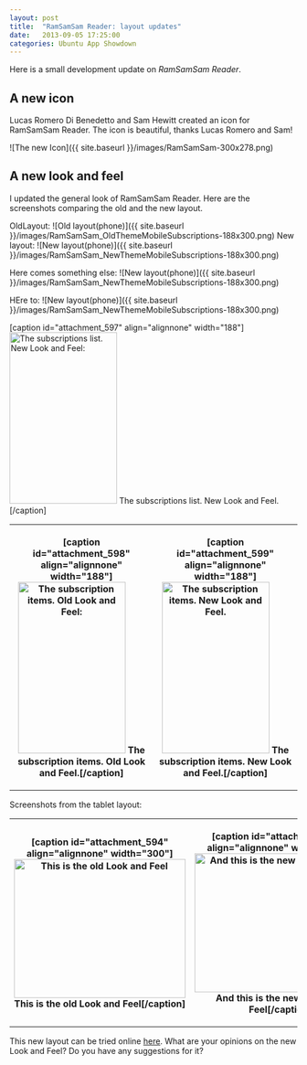 ```yaml
---
layout: post
title:  "RamSamSam Reader: layout updates"
date:   2013-09-05 17:25:00
categories: Ubuntu App Showdown
---
```


Here is a small development update on _RamSamSam Reader_.

A new icon
-----------
Lucas Romero Di Benedetto and Sam Hewitt created an icon for RamSamSam Reader. The icon is beautiful, thanks Lucas Romero and Sam!

![The new Icon]({{ site.baseurl }}/images/RamSamSam-300x278.png)


A new look and feel
--------------------

I updated the general look of RamSamSam Reader. Here are the screenshots comparing the old and the new layout.


OldLayout: ![Old layout(phone)]({{ site.baseurl }}/images/RamSamSam_OldThemeMobileSubscriptions-188x300.png)
New layout: ![New layout(phone)]({{ site.baseurl }}/images/RamSamSam_NewThemeMobileSubscriptions-188x300.png)

Here comes something else: ![New layout(phone)]({{ site.baseurl }}/images/RamSamSam_NewThemeMobileSubscriptions-188x300.png)

HEre to: ![New layout(phone)]({{ site.baseurl }}/images/RamSamSam_NewThemeMobileSubscriptions-188x300.png)

[caption id="attachment_597" align="alignnone" width="188"]<a href="http://daniel-beck.org/wp-content/uploads/RamSamSam_NewThemeMobileSubscriptions.png"><img class="size-medium wp-image-597" alt="The subscriptions list. New Look and Feel:" src="http://daniel-beck.org/wp-content/uploads/RamSamSam_NewThemeMobileSubscriptions-188x300.png" width="188" height="300" /></a> The subscriptions list. New Look and Feel.[/caption]</th>
</tr>
</tbody>
</table>

<table border="0">
<tbody>
<tr>
<th>

[caption id="attachment_598" align="alignnone" width="188"]<a href="http://daniel-beck.org/wp-content/uploads/RamSamSam_OldThemeMobileSubscriptionItems.png"><img class="size-medium wp-image-598" alt="The subscription items. Old Look and Feel:" src="http://daniel-beck.org/wp-content/uploads/RamSamSam_OldThemeMobileSubscriptionItems-188x300.png" width="188" height="300" /></a> The subscription items. Old Look and Feel.[/caption]</th>
<th>

[caption id="attachment_599" align="alignnone" width="188"]<a href="http://daniel-beck.org/wp-content/uploads/RamSamSam_NewThemeMobileSubscriptionItems.png"><img class="size-medium wp-image-599" alt="The subscription items. New Look and Feel." src="http://daniel-beck.org/wp-content/uploads/RamSamSam_NewThemeMobileSubscriptionItems-188x300.png" width="188" height="300" /></a> The subscription items. New Look and Feel.[/caption]</th>
</tr>
</tbody>
</table>

Screenshots from the tablet layout:
<table border="0">
<tbody>
<tr>
<th>

[caption id="attachment_594" align="alignnone" width="300"]<a href="http://daniel-beck.org/wp-content/uploads/RamSamSam_OldTheme.png"><img class="size-medium wp-image-594" alt="This is the old Look and Feel" src="http://daniel-beck.org/wp-content/uploads/RamSamSam_OldTheme-300x243.png" width="300" height="243" /></a> This is the old Look and Feel[/caption]</th>
<th>

[caption id="attachment_595" align="alignnone" width="300"]<a href="http://daniel-beck.org/wp-content/uploads/RamSamSam_NewTheme.png"><img class="size-medium wp-image-595" alt="And this is the new Look and Feel" src="http://daniel-beck.org/wp-content/uploads/RamSamSam_NewTheme-300x243.png" width="300" height="243" /></a> And this is the new Look and Feel[/caption]</th>
</tr>
</tbody>
</table>

This new layout can be tried online  <a href="http://daniel-beck.org/rss">here</a>.
What are your opinions on the new Look and Feel? Do you have any suggestions for it?
